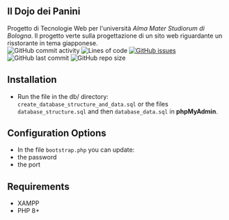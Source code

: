 ## Il Dojo dei Panini
Progetto di Tecnologie Web per l'università _Alma Mater Studiorum di Bologna_.
Il progetto verte sulla progettazione di un sito web riguardante un risstorante in tema giapponese. \
![GitHub commit activity](https://img.shields.io/github/commit-activity/m/Luca-Ale/Il-dojo-dei-panini?style=plastic)
![Lines of code](https://img.shields.io/tokei/lines/github.com/Luca-Ale/Il-dojo-dei-panini?style=plastic)
[![GitHub issues](https://img.shields.io/github/issues/Luca-Ale/Il-dojo-dei-panini?style=plastic)](https://github.com/Luca-Ale/Il-dojo-dei-panini/issues)
![GitHub last commit](https://img.shields.io/github/last-commit/Luca-Ale/Il-dojo-dei-panini?style=plastic)
![GitHub repo size](https://img.shields.io/github/repo-size/Luca-Ale/Il-dojo-dei-panini?style=plastic)

## Installation
- Run the file in the db/ directory: `create_database_structure_and_data.sql` or the files `database_structure.sql` and then `database_data.sql` in **phpMyAdmin**.

## Configuration Options
- In the file `bootstrap.php` you can update:
- the password
- the port

## Requirements
- XAMPP
- PHP 8+
